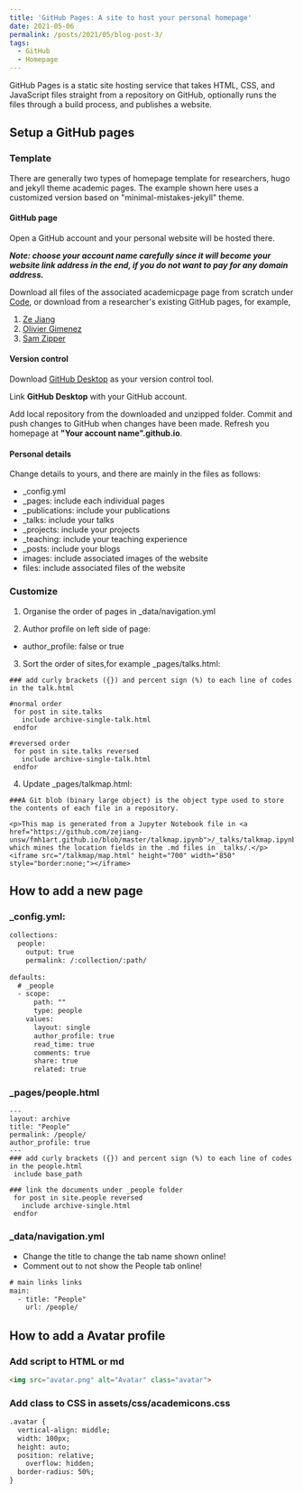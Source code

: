 ```yaml
---
title: 'GitHub Pages: A site to host your personal homepage'
date: 2021-05-06
permalink: /posts/2021/05/blog-post-3/
tags:
  - GitHub
  - Homepage
---
```


GitHub Pages is a static site hosting service that takes HTML, CSS, and JavaScript files straight from a repository on GitHub, optionally runs the files through a build process, and publishes a website. 

## Setup a GitHub pages

### Template 

There are generally two types of homepage template for researchers, hugo and jekyll theme academic pages. The example shown here uses a customized version based on "minimal-mistakes-jekyll" theme. 

#### GitHub page 
Open a GitHub account and your personal website will be hosted there.

***Note: choose your account name carefully since it will become your website link address in the end, if you do not want to pay for any domain address.***

Download all files of the associated academicpage page from scratch under [Code](https://github.com/academicpages/academicpages.github.io), or download from a researcher's existing GitHub pages, for example, 

1. [Ze Jiang](https://github.com/zejiang-unsw/zejiang-unsw.github.io)
2. [Olivier Gimenez](https://github.com/oliviergimenez/oliviergimenez.github.io)
3. [Sam Zipper](https://github.com/samzipper/website-HEAL)

#### Version control

Download [GitHub Desktop](https://desktop.github.com/) as your version control tool. 

Link **GitHub Desktop** with your GitHub account. 

Add local repository from the downloaded and unzipped folder. Commit and push changes to GitHub when changes have been made. Refresh you homepage at **"Your account name".github.io**. 

#### Personal details

Change details to yours, and there are mainly in the files as follows:
* _config.yml
* _pages: include each individual pages
* _publications: include your publications
* _talks: include your talks
* _projects: include your projects
* _teaching: include your teaching experience
* _posts: include your blogs
* images: include associated images of the website
* files: include associated files of the website

### Customize

1. Organise the order of pages in _data/navigation.yml

2. Author profile on left side of page: 
  * author_profile: false or true

3. Sort the order of sites,for example _pages/talks.html: 

```text
### add curly brackets ({}) and percent sign (%) to each line of codes in the talk.html

#normal order
 for post in site.talks 
   include archive-single-talk.html 
 endfor 

#reversed order
 for post in site.talks reversed 
   include archive-single-talk.html 
 endfor 
```

4. Update _pages/talkmap.html:

```text
###A Git blob (binary large object) is the object type used to store the contents of each file in a repository. 

<p>This map is generated from a Jupyter Notebook file in <a href="https://github.com/zejiang-unsw/fmh1art.github.io/blob/master/talkmap.ipynb">/_talks/talkmap.ipynb</a>, which mines the location fields in the .md files in _talks/.</p>
<iframe src="/talkmap/map.html" height="700" width="850" style="border:none;"></iframe>
```

## How to add a new page

### _config.yml: 

```html
collections:
  people:
    output: true
    permalink: /:collection/:path/
      
defaults:
  # _people
  - scope:
      path: ""
      type: people
    values:
      layout: single
      author_profile: true
      read_time: true
      comments: true
      share: true
      related: true
```

### _pages/people.html

```text
---
layout: archive
title: "People"
permalink: /people/
author_profile: true
---
### add curly brackets ({}) and percent sign (%) to each line of codes in the people.html
 include base_path 

### link the documents under _people folder
 for post in site.people reversed 
   include archive-single.html 
 endfor 
```

### _data/navigation.yml

* Change the title to change the tab name shown online!
* Comment out to not show the People tab online!

```html
# main links links
main:
  - title: "People"
    url: /people/
```


## How to add a Avatar profile

### Add script to HTML or md

```html
<img src="avatar.png" alt="Avatar" class="avatar">
```

### Add class to CSS in assets/css/academicons.css

```html
.avatar {
  vertical-align: middle;
  width: 100px;
  height: auto;
  position: relative;
	overflow: hidden;
  border-radius: 50%;
}
```


